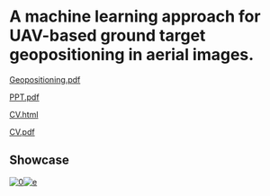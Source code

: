 # A machine learning approach for UAV-based ground target geopositioning in aerial images.
[Geopositioning.pdf](https://anuragpaul0.github.io/Geopositioning/CV/Anurag%20Paul%2020EC01045.pdf)

[PPT.pdf](https://anuragpaul0.github.io/Geopositioning/CV/PPT.pdf)

[CV.html](https://anuragpaul0.github.io/Geopositioning/CV/CV.html)

[CV.pdf](https://anuragpaul0.github.io/Geopositioning/CV/CV.pdf)

## Showcase

[![0](https://github.com/AnuragPaul0/Geopositioning/assets/88148165/20ed10c2-c9e8-43cb-b6e6-a60de9aca149)](https://www.youtube.com/watch?v=cNeTebvjNzo "AirSim Neighbourhood environment")[![e](https://github.com/AnuragPaul0/Geopositioning/assets/88148165/320a9186-9b93-4c2b-abc1-ea56b8300586)](https://www.youtube.com/watch?v=pbN-APBX7oI "AirSim Inspection")
